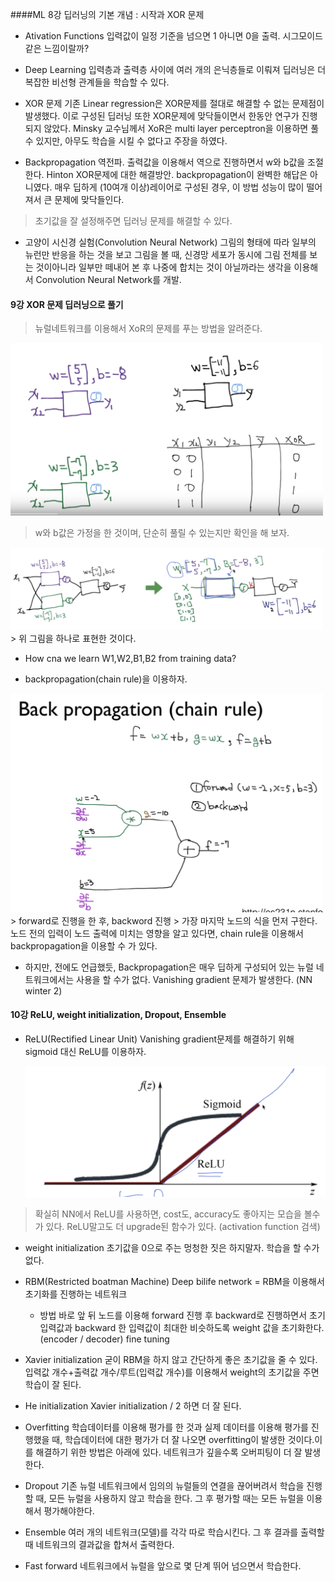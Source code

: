 ####ML 8강 딥러닝의 기본 개념 : 시작과 XOR 문제

+ Ativation Functions
 입력값이 일정 기준을 넘으면 1 아니면 0을 출력.
 시그모이드 같은 느낌이랄까?

+ Deep Learning
 입력층과 출력층 사이에 여러 개의 은닉층들로 이뤄져 딥러닝은 더 복잡한 비선형 관계들을 학습할 수 있다.
 
+ XOR 문제
 기존 Linear regression은 XOR문제를 절대로 해결할 수 없는 문제점이 발생했다. 이로 구성된 딥러닝 또한 XOR문제에 맞닥들이면서 한동안 연구가 진행되지 않았다.
Minsky 교수님께서 XoR은 multi layer perceptron을 이용하면 풀 수 있지만, 아무도 학습을 시킬 수 없다고 주장을 하였다.

+ Backpropagation
 역전파. 출력값을 이용해서 역으로 진행하면서 w와 b값을 조절한다. Hinton
 XOR문제에 대한 해결방안. backpropagation이 완벽한 해답은 아니였다.
 매우 딥하게 (10여개 이상)레이어로 구성된 경우, 이 방법 성능이 많이 떨어져서 큰 문제에 맞닥들인다.
> 초기값을 잘 설정해주면 딥러닝 문제를 해결할 수 있다.

+ 고양이 시신경 실험(Convolution Neural Network)
  그림의 형태에 따라 일부의 뉴런만 반응을 하는 것을 보고 그림을 볼 때, 신경망 세포가 동시에 그림 전체를 보는 것이아니라 일부만 떼내어 본 후 나중에 합치는 것이 아닐까라는 생각을 이용해서 Convolution Neural Network를 개발.

#### 9강 XOR 문제 딥러닝으로 풀기
> 뉴럴네트워크를 이용해서 XoR의 문제를 푸는 방법을 알려준다.

  <img src="./image15.png"  width="500">

> w와 b값은 가정을 한 것이며, 단순히 풀릴 수 있는지만 확인을 해 보자.
 
  <img src="./image16.png"  width="500">
> 위 그림을 하나로 표현한 것이다.

+ How cna we learn W1,W2,B1,B2 from training data?
 - backpropagation(chain rule)을 이용하자.
 
  <img src="./image17.png"  width="500">
> forward로 진행을 한 후, backword 진행
> 가장 마지막 노드의 식을 먼저 구한다. 노드 전의 입력이 노드 출력에 미치는 영향을 알고 있다면, chain rule을 이용해서  backpropagation을 이용할 수 가 있다. 

+ 하지만, 전에도 언급했듯, Backpropagation은 매우 딥하게 구성되어 있는 뉴럴 네트워크에서는 사용을 할 수가 없다. Vanishing gradient 문제가 발생한다. (NN winter 2) 

#### 10강 ReLU, weight initialization, Dropout, Ensemble

+ ReLU(Rectified Linear Unit)
 Vanishing gradient문제를 해결하기 위해 sigmoid 대신 ReLU를 이용하자.

  <img src="./image18.png"  width="500">

> 확실히 NN에서 ReLU를 사용하면, cost도, accuracy도 좋아지는 모습을 볼수가 있다.
> ReLU말고도 더 upgrade된 함수가 있다. (activation function 검색)

+ weight initialization
 초기값을 0으로 주는 멍청한 짓은 하지말자. 학습을 할 수가 없다.
 + RBM(Restricted boatman Machine)
  Deep bilife network = RBM을 이용해서 초기화를 진행하는 네트워크
  	+ 방법
  	바로 앞 뒤 노드를 이용해 forward 진행 후 backward로 진행하면서 초기 입력값과 backward 한 입력값이 최대한 비슷하도록  weight 값을 초기화한다. (encoder / decoder)
  fine tuning
 + Xavier initialization
  굳이 RBM을 하지 않고 간단하게 좋은 초기값을 줄 수 있다.
  입력값 개수+출력값 개수/루트(입력값 개수)를 이용해서 weight의 초기값을 주면 학습이 잘 된다.
 + He initialization
  Xavier initialization / 2 하면 더 잘 된다.

+ Overfitting
 학습데이터를 이용해 평가를 한 것과 실제 데이터를 이용해 평가를 진행했을 때, 학습데이터에 대한 평가가 더 잘 나오면 overfitting이 발생한 것이다.이를 해결하기 위한 방법은 아래에 있다. 네트워크가 깊을수록 오버피팅이 더 잘 발생한다.
 
+ Dropout
 기존 뉴럴 네트워크에서 임의의 뉴럴들의 연결을 끊어버려서 학습을 진행할 때, 모든 뉴럴을 사용하지 않고 학습을 한다. 그 후 평가할 때는 모든 뉴럴을 이용해서 평가해야한다.

+ Ensemble
 여러 개의 네트워크(모델)를 각각 따로 학습시킨다. 그 후 결과를 출력할 때 네트워크의 결과값을 합쳐서 출력한다.

+ Fast forward
 네트워크에서 뉴럴을 앞으로 몇 단계 뛰어 넘으면서 학습한다.

